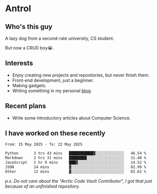 # Antrol

## Who's this guy

A lazy dog from a second-rate university, CS student.

But now a CRUD boy😭.

## Interests

* Enjoy creating new projects and repositories, but never finish them.
* Front-end development, just a beginner.
* Making gadgets.
* Writing something in my personal [blog](https://blog.antrol.xyz/).

## Recent plans

* Write some introductory articles about Computer Science.

<!--
* Try to develop a website for [Anime4KCPP](https://github.com/TianZerL/Anime4KCPP).
* Develop a Markdown renderer which user can customize its css, of course it is GUI-based.~~(If I could finish  it before getting bored)~~
* Work with my [teammates](https://github.com/SWJTU-Lazy-Dogs).
* Find something interests me, as a hobby after finishing my ~~boring~~ homework.
-->

## I have worked on these recently

<!--START_SECTION:waka-->

```txt
From: 15 May 2025 - To: 22 May 2025

Python       3 hrs 43 mins   ███████████▓░░░░░░░░░░░░░   46.54 %
Markdown     2 hrs 31 mins   ████████░░░░░░░░░░░░░░░░░   31.40 %
JavaScript   1 hr 9 mins     ███▓░░░░░░░░░░░░░░░░░░░░░   14.52 %
JSON         14 mins         ▓░░░░░░░░░░░░░░░░░░░░░░░░   02.99 %
Other        12 mins         ▓░░░░░░░░░░░░░░░░░░░░░░░░   02.62 %
```

<!--END_SECTION:waka-->

*p.s.  Do not care about the "Arctic Code Vault Contributor", I got that just because of an unfinished repository.*

<!--
**qzmlgfj/qzmlgfj** is a ✨ _special_ ✨ repository because its `README.md` (this file) appears on your GitHub profile.

Here are some ideas to get you started:

- 🔭 I’m currently working on ...
- 🌱 I’m currently learning ...
- 👯 I’m looking to collaborate on ...
- 🤔 I’m looking for help with ...
- 💬 Ask me about ...
- 📫 How to reach me: ...
- 😄 Pronouns: ...
- ⚡ Fun fact: ...
-->
